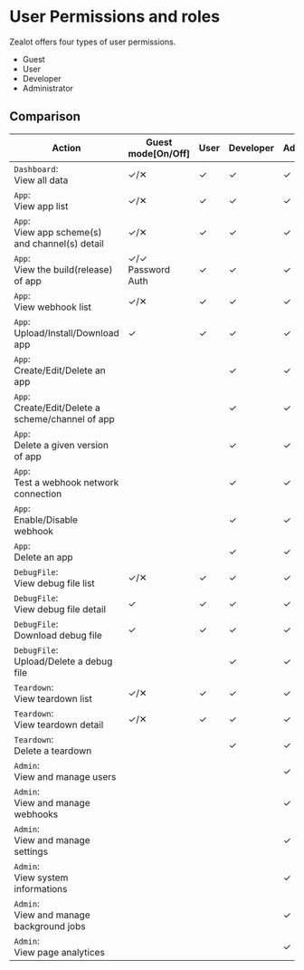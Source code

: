 # User Permissions and roles

Zealot offers four types of user permissions.

- Guest
- User
- Developer
- Administrator

## Comparison

Action | Guest mode[On/Off] | User | Developer | Administrator
---|---|---|---|---
`Dashboard`:<br />View all data | ✓/✕ | ✓ | ✓ | ✓
`App`:<br />View app list | ✓/✕ | ✓ | ✓ | ✓
`App`:<br />View app scheme(s) and channel(s) detail | ✓/✕ | ✓ | ✓ | ✓
`App`:<br />View the build(release) of app | ✓/✓ <br />Password Auth | ✓ | ✓ | ✓
`App`:<br />View webhook list | ✓/✕ | ✓ | ✓ | ✓
`App`:<br />Upload/Install/Download app | ✓ | ✓ | ✓ | ✓
`App`:<br />Create/Edit/Delete an app |  |  | ✓ | ✓
`App`:<br />Create/Edit/Delete a scheme/channel of app |  |  | ✓ | ✓
`App`:<br />Delete a given version of app |  |  | ✓ | ✓
`App`:<br />Test a webhook network connection |  |  | ✓ | ✓
`App`:<br />Enable/Disable webhook |  |  | ✓ | ✓
`App`:<br />Delete an app |  |  | ✓ | ✓
`DebugFile`:<br />View debug file list | ✓/✕ | ✓ | ✓ | ✓
`DebugFile`:<br />View debug file detail | ✓ | ✓ | ✓ | ✓
`DebugFile`:<br />Download debug file | ✓ | ✓ | ✓ | ✓
`DebugFile`:<br />Upload/Delete a debug file |  |  | ✓ | ✓
`Teardown`:<br />View teardown list | ✓/✕ | ✓ | ✓ | ✓
`Teardown`:<br />View teardown detail | ✓/✕ | ✓ | ✓ | ✓
`Teardown`:<br />Delete a teardown |  |  | ✓ | ✓
`Admin`:<br />View and manage users |  |  |  | ✓
`Admin`:<br />View and manage webhooks |  |  |  | ✓
`Admin`:<br />View and manage settings |  |  |  | ✓
`Admin`:<br />View system informations |  |  |  | ✓
`Admin`:<br />View and manage background jobs|  |  |  | ✓
`Admin`:<br />View page analytices |  |  |  | ✓

